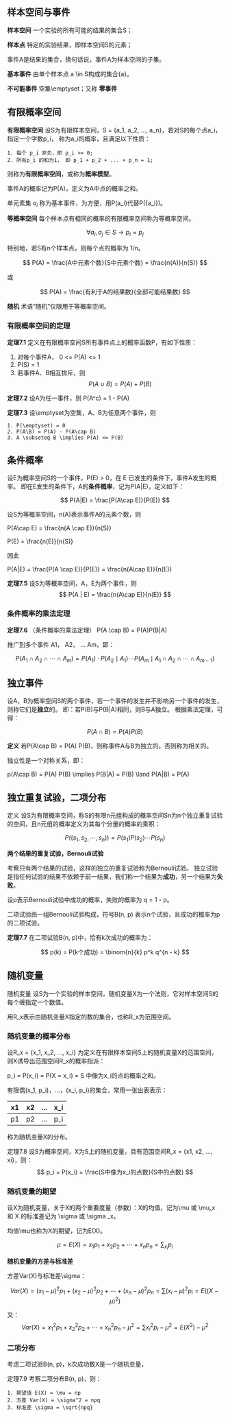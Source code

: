## 样本空间与事件

**样本空间** 一个实验的所有可能的结果的集合S；

**样本点** 特定的实验结果，即样本空间S的元素；

事件A是结果的集合，换句话说，事件A为样本空间的子集。

**基本事件** 由单个样本点 a \in S构成的集合{a}。

**不可能事件** 空集\emptyset；又称 **零事件**

## 有限概率空间

**有限概率空间** 设S为有限样本空间，S = {a_1, a_2, ..., a_n}，若对S的每个点a_i，指定一个字数p_i，
称为a_i的概率，且满足以下性质：

    1. 每个 p_i 非负，即 p_i >= 0;
    2. 所有p_i 的和为1， 即 p_1 + p_2 + ... + p_n = 1;

则称为**有限概率空间**，或称为**概率模型**。

事件A的概率记为P(A)，定义为A中点的概率之和。

单元素集 ${a_i}$ 称为基本事件，为方便，用P(a_i)代替P({a_i})。

**等概率空间** 每个样本点有相同的概率的有限概率空间称为等概率空间。

$$
\forall a_i, a_j \in S \to p_i = p_j
$$

特别地，若S有n个样本点，则每个点的概率为 1/n。

$$
P(A) = \frac{A中元素个数}{S中元素个数} = \frac{n(A)}{n(S)}
$$

或

$$
P(A) = \frac{有利于A的结果数}{全部可能结果数}
$$

**随机** 术语“随机”仅限用于等概率空间。

### 有限概率空间的定理

**定理7.1** 定义在有限概率空间S所有事件点上的概率函数P，有如下性质：

  1. 对每个事件A， 0 <= P(A) <= 1
  2. P(S) = 1
  3. 若事件A、B相互排斥，则
     $$
     P(A\cup B) = P(A) + P(B)
     $$


**定理7.2** 设A为任一事件，则 P(A^c) = 1 - P(A)

**定理7.3** 设\emptyset为空集，A、B为任意两个事件，则

    1. P(\emptyset) = 0
    2. P(A\B) = P(A) - P(A\cap B)
    3. A \subseteq B \implies P(A) <= P(B)

## 条件概率

设E为概率空间S的一个事件，P(E) > 0，在 E 已发生的条件下，事件A发生的概率。
即在E发生的条件下，A的**条件概率**，记为P(A|E)，定义如下：

$$
P(A|E) = \frac{P(A\cap E)}{P(E)}
$$

设S为等概率空间，n(A)表示事件A的元素个数，则

P(A\cap E) = \frac{n(A \cap E)}{n(S)}

P(E) = \frac{n(E)}{n(S)}

因此

P(A|E) = \frac{P(A \cap E)}{P(E)} = \frac{n(A\cap E)}{n(E)}

**定理7.5** 设S为等概率空间，A，E为两个事件，则
$$
P(A | E) = \frac{n(A\cap E)}{n(E)}
$$

### 条件概率的乘法定理

**定理7.6** （条件概率的乘法定理） P(A \cap B) = P(A)P(B|A)

推广到多个事件 A1， A2， ... Am，即：

$$
P(A_1 \cap A_2 \cap \cdots \cap A_m)
= P(A_1) \cdot P(A_2 \mid A_1) \cdots P(A_m \mid A_1 \cap A_2 \cap \cdots \cap A_{m - 1})
$$

## 独立事件

设A，B为概率空间S的两个事件，若一个事件的发生并不影响另一个事件的发生，则称它们是**独立**的。
即：若P(B)与P(B|A)相同，则B与A独立。
根据乘法定理，可得：

$$
P(A\cap B) = P(A) P(B)
$$

**定义** 若P(A\cap B) = P(A) P(B)，则称事件A与B为独立的，否则称为相关的。

独立性是一个对称关系，即：

p(A\cap B) = P(A) P(B) \implies P(B|A) = P(B) \land P(A|B) = P(A)

## 独立重复试验，二项分布

定义 设S为有限概率空间，称S的有限n元组构成的概率空间Sn为n个独立重复试验的空间，且n元组的概率定义为其每个分量的概率的乘积：

$$
P((s_1, s_2, \cdots, s_n)) = P(s_1)P(s_2)\cdots P(s_n)
$$

**两个结果的重复试验，Bernouli试验**

考察只有两个结果的试验，这样的独立的重复试验称为Bernouli试验。
独立试验是指任何试验的结果不依赖于前一结果，我们称一个结果为**成功**，另一个结果为**失败**。

设p表示Bernouli试验中成功的概率，失败的概率为 q = 1 - p。

二项试验由一组Bernouli试验构成，符号B(n, p) 表示n个试验，且成功的概率为p的二项试验。

**定理7.7** 在二项试验B(n, p)中，恰有k次成功的概率为：

$$
p(k) = P(k个成功) = \binom{n}{k} p^k q^{n - k}
$$

## 随机变量

随机变量 设S为一个实验的样本空间，随机变量X为一个法则，它对样本空间S的每个缠指定一个数值。

用R_x表示由随机变量X指定的数的集合，也称R_x为范围空间。

### 随机变量的概率分布

设R_x = {x_1, x_2, ..., x_i} 为定义在有限样本空间S上的随机变量X的范围空间，则X诱导出范围空间R_x的概率指派：

p_i = P(x_i) = P(X = x_i) = S 中像为x_i的点的概率之和。

有限偶(x_1, p_i)，...，(x_i, p_i)的集合，常用一张出表表示：

| x1   | x2   | ...  | x_i  |
| ---- | ---- | ---- | ---- |
| p1   | p2   | ...  | p_i  |

称为随机变量X的分布。

定理7.8 设S为概率空间，X为S上的随机变量，具有范围空间R_x = {x1, x2, ..., xi}，则：
$$
p_i = P(x_i) = \frac{S中像为x_i的点数}{S中的点数}
$$

### 随机变量的期望

设X为随机变量，关于X的两个重要度量（参数）：X的均值，记为\mu 或 \mu_x 和 X 的标准差记为 \sigma 或 \sigma _x。

均值\mu也称为X的期望，记为E(X)。

$$
\mu = E(X) = x_1 p_1 + x_2 p_2 + \cdots + x_n p_n = \sum_{x_i}{p_i}
$$

**随机变量的方差与标准差**

方差Var(X)与标准差\sigma：

$$
Var(X) = (x_1 - \mu)^2 p_1 + (x_2 - \mu)^2 p_2 + \cdots + (x_n - \mu)^2 p_n = \sum (x_i - \mu)^2 p_i
= E((X-\mu)^2)
$$

又：
$$
Var(X) = x_1^2 p_1 + x_2^2 p_2 + \cdots + x_n^2 p_n - \mu^2 = \sum x_i^2 p_i - \mu^2 = E(X^2) - \mu^2
$$

### 二项分布

考虑二项试验B(n, p)，k次成功数X是一个随机变量，

定理7.9 考察二项分布B(n, p)，则：

    1. 期望值 E(X) = \mu = np
    2. 方差 Var(X) = \sigma^2 = npq
    3. 标准差 \sigma = \sqrt{npq}
